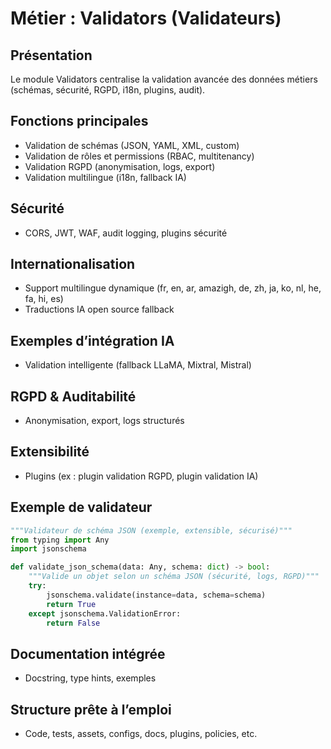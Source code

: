 # Métier : Validators (Validateurs)

## Présentation
Le module Validators centralise la validation avancée des données métiers (schémas, sécurité, RGPD, i18n, plugins, audit).

## Fonctions principales
- Validation de schémas (JSON, YAML, XML, custom)
- Validation de rôles et permissions (RBAC, multitenancy)
- Validation RGPD (anonymisation, logs, export)
- Validation multilingue (i18n, fallback IA)

## Sécurité
- CORS, JWT, WAF, audit logging, plugins sécurité

## Internationalisation
- Support multilingue dynamique (fr, en, ar, amazigh, de, zh, ja, ko, nl, he, fa, hi, es)
- Traductions IA open source fallback

## Exemples d’intégration IA
- Validation intelligente (fallback LLaMA, Mixtral, Mistral)

## RGPD & Auditabilité
- Anonymisation, export, logs structurés

## Extensibilité
- Plugins (ex : plugin validation RGPD, plugin validation IA)

## Exemple de validateur
```python
"""Validateur de schéma JSON (exemple, extensible, sécurisé)"""
from typing import Any
import jsonschema

def validate_json_schema(data: Any, schema: dict) -> bool:
    """Valide un objet selon un schéma JSON (sécurité, logs, RGPD)"""
    try:
        jsonschema.validate(instance=data, schema=schema)
        return True
    except jsonschema.ValidationError:
        return False
```

## Documentation intégrée
- Docstring, type hints, exemples

## Structure prête à l’emploi
- Code, tests, assets, configs, docs, plugins, policies, etc.
